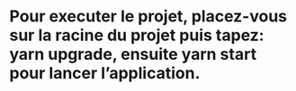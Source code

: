 # Pour executer le projet, placez-vous sur la racine du projet puis tapez: yarn upgrade, ensuite yarn start pour lancer l’application. 
